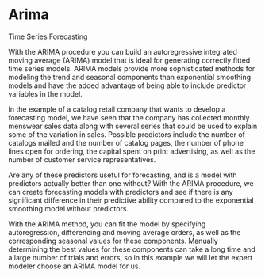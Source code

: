 # Arima
Time Series Forecasting

With the ARIMA procedure you can build an autoregressive integrated moving average (ARIMA) model that is ideal for generating correctly fitted time series models. ARIMA models provide more sophisticated methods for modeling the trend and seasonal components than exponential smoothing models and have the added advantage of being able to include predictor variables in the model.

In the example of a catalog retail company that wants to develop a forecasting model, we have seen that the company has collected monthly menswear sales data along with several series that could be used to explain some of the variation in sales. Possible predictors include the number of catalogs mailed and the number of catalog pages, the number of phone lines open for ordering, the capital spent on print advertising, as well as the number of customer service representatives.

Are any of these predictors useful for forecasting, and is a model with predictors actually better than one without? With the ARIMA procedure, we can create forecasting models with predictors and see if there is any significant difference in their predictive ability compared to the exponential smoothing model without predictors.

With the ARIMA method, you can fit the model by specifying autoregression, differencing and moving average orders, as well as the corresponding seasonal values for these components. Manually determining the best values for these components can take a long time and a large number of trials and errors, so in this example we will let the expert modeler choose an ARIMA model for us.
